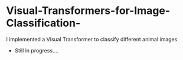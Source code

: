 # Visual-Transformers-for-Image-Classification-
I implemented a Visual Transformer to classify different animal images

- Still in progress....